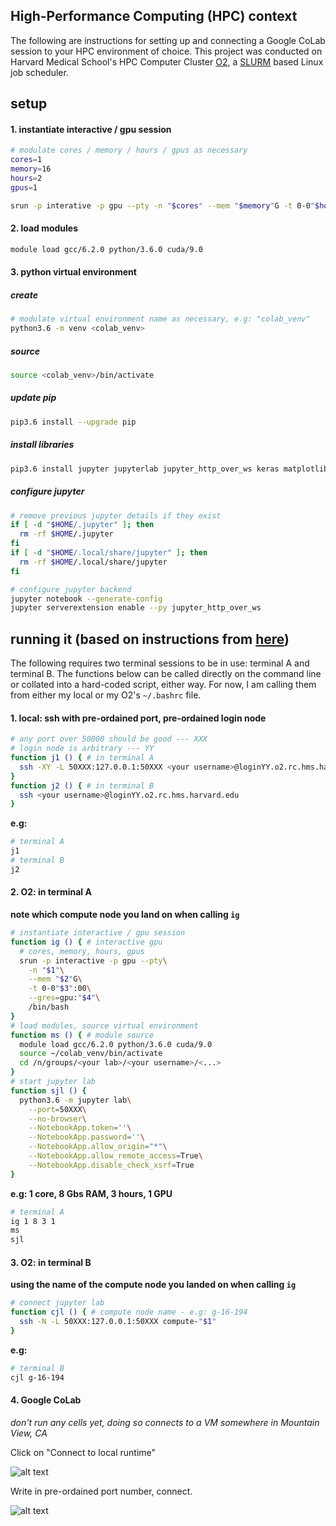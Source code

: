 ## High-Performance Computing (HPC) context

The following are instructions for setting up and connecting a Google CoLab session to your HPC environment of choice. This project was conducted on Harvard Medical School's HPC Computer Cluster [O2](https://wiki.rc.hms.harvard.edu/display/O2), a [SLURM](https://en.wikipedia.org/wiki/Slurm_Workload_Manager) based Linux job scheduler.

## setup

#### 1. instantiate interactive / gpu session
```bash
# modulate cores / memory / hours / gpus as necessary
cores=1 
memory=16
hours=2
gpus=1

srun -p interative -p gpu --pty -n "$cores" --mem "$memory"G -t 0-0"$hours":00 --gres=gpu:"$gpus" /bin/bash
```


#### 2. load modules
```bash
module load gcc/6.2.0 python/3.6.0 cuda/9.0
```


#### 3. python virtual environment

##### create
```bash
# modulate virtual environment name as necessary, e.g: "colab_venv"
python3.6 -m venv <colab_venv>
```
##### source
```bash
source <colab_venv>/bin/activate
```
##### update pip
```bash
pip3.6 install --upgrade pip
```
##### install libraries
```bash
pip3.6 install jupyter jupyterlab jupyter_http_over_ws keras matplotlib numpy pandas scipy seaborn tensorflow-gpu
```
##### configure jupyter
```bash
# remove previous jupyter details if they exist
if [ -d "$HOME/.jupyter" ]; then
  rm -rf $HOME/.jupyter
fi
if [ -d "$HOME/.local/share/jupyter" ]; then
  rm -rf $HOME/.local/share/jupyter
fi
```
```bash
# configure jupyter backend
jupyter notebook --generate-config
jupyter serverextension enable --py jupyter_http_over_ws
```


## running it (based on instructions from [here](https://wiki.rc.hms.harvard.edu/display/O2/Jupyter+on+O2))

The following requires two terminal sessions to be in use: terminal A and terminal B. The functions below can be called directly on the command line or collated into a hard-coded script, either way. For now, I am calling them from either my local or my O2's `~/.bashrc` file. 

#### 1. local: ssh with pre-ordained port, pre-ordained login node
```bash
# any port over 50000 should be good --- XXX
# login node is arbitrary --- YY
function j1 () { # in terminal A
  ssh -XY -L 50XXX:127.0.0.1:50XXX <your username>@loginYY.o2.rc.hms.harvard.edu
}
function j2 () { # in terminal B
  ssh <your username>@loginYY.o2.rc.hms.harvard.edu
}
```
**e.g:**
```bash
# terminal A
j1
# terminal B
j2
```


#### 2. O2: in terminal A
**note which compute node you land on when calling `ig`**
```bash
# instantiate interactive / gpu session
function ig () { # interactive gpu
  # cores, memory, hours, gpus
  srun -p interactive -p gpu --pty\
    -n "$1"\
    --mem "$2"G\
    -t 0-0"$3":00\
    --gres=gpu:"$4"\
    /bin/bash
}
# load modules, source virtual environment
function ms () { # module source
  module load gcc/6.2.0 python/3.6.0 cuda/9.0
  source ~/colab_venv/bin/activate
  cd /n/groups/<your lab>/<your username>/<...>
}
# start jupyter lab
function sjl () {
  python3.6 -m jupyter lab\
    --port=50XXX\
    --no-browser\
    --NotebookApp.token=''\
    --NotebookApp.password=''\
    --NotebookApp.allow_origin="*"\
    --NotebookApp.allow_remote_access=True\
    --NotebookApp.disable_check_xsrf=True
}
```
**e.g: 1 core, 8 Gbs RAM, 3 hours, 1 GPU**
```bash
# terminal A
ig 1 8 3 1
ms
sjl
```


#### 3. O2: in terminal B
**using the name of the compute node you landed on when calling `ig`**
```bash
# connect jupyter lab
function cjl () { # compute node name - e.g: g-16-194
  ssh -N -L 50XXX:127.0.0.1:50XXX compute-"$1"
}
```
**e.g:**
```bash
# terminal B
cjl g-16-194
```

#### 4. Google CoLab 
*_don't run any cells yet, doing so connects to a VM somewhere in Mountain View, CA_*

Click on "Connect to local runtime"

![alt text](https://user-images.githubusercontent.com/12707356/50926846-04989f00-1424-11e9-86c3-b62b77cc5e18.png)


Write in pre-ordained port number, connect.

![alt text](https://user-images.githubusercontent.com/12707356/50927184-03b43d00-1425-11e9-894c-8c72014c91a4.png)

